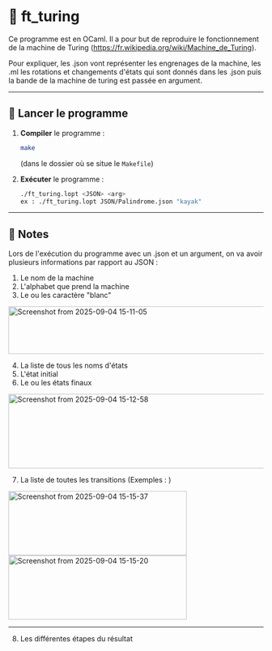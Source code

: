 # 🤖 ft_turing

Ce programme est en OCaml. Il a pour but de reproduire le fonctionnement de la machine de Turing (https://fr.wikipedia.org/wiki/Machine_de_Turing).

Pour expliquer, les .json vont représenter les engrenages de la machine, les .ml les rotations et changements d'états qui sont donnés dans les .json puis la bande de la machine de turing est passée en argument.

---

## 🚀 Lancer le programme

1. **Compiler** le programme :
   ```bash
   make
   ```
   (dans le dossier où se situe le `Makefile`)

2. **Exécuter** le programme :
   ```bash
   ./ft_turing.lopt <JSON> <arg>
   ex : ./ft_turing.lopt JSON/Palindrome.json "kayak"
   ```

---

## 📍 Notes

Lors de l'exécution du programme avec un .json et un argument, on va avoir plusieurs informations par rapport au JSON :

1. Le nom de la machine 
2. L'alphabet que prend la machine
3. Le ou les caractère "blanc"

<img width="801" height="94" alt="Screenshot from 2025-09-04 15-11-05" src="https://github.com/user-attachments/assets/e678836a-e670-4e2d-9155-5706c0a0f11e" />

4. La liste de tous les noms d'états
5. L'état initial
6. Le ou les états finaux

<img width="947" height="147" alt="Screenshot from 2025-09-04 15-12-58" src="https://github.com/user-attachments/assets/e5dde24b-1992-4405-b609-641f72635a4c" />

7. La liste de toutes les transitions
(Exemples : )


<img width="352" height="127" alt="Screenshot from 2025-09-04 15-15-37" src="https://github.com/user-attachments/assets/3fb7089d-c6a5-487f-910f-56c4c305d07c" />
<img width="352" height="127" alt="Screenshot from 2025-09-04 15-15-20" src="https://github.com/user-attachments/assets/b5b6d462-e043-4eab-a250-3b4ef650b80d" />

*************
8. Les différentes étapes du résultat







